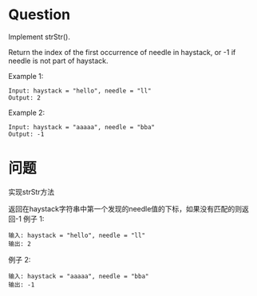 # Question
Implement strStr().

Return the index of the first occurrence of needle in haystack, or -1 if needle is not part of haystack.

Example 1:
```
Input: haystack = "hello", needle = "ll"
Output: 2
```

Example 2:
```
Input: haystack = "aaaaa", needle = "bba"
Output: -1
```

# 问题
实现strStr方法

返回在haystack字符串中第一个发现的needle值的下标，如果没有匹配的则返回-1
例子 1:
```
输入: haystack = "hello", needle = "ll"
输出: 2
```

例子 2:
```
输入: haystack = "aaaaa", needle = "bba"
输出: -1
```